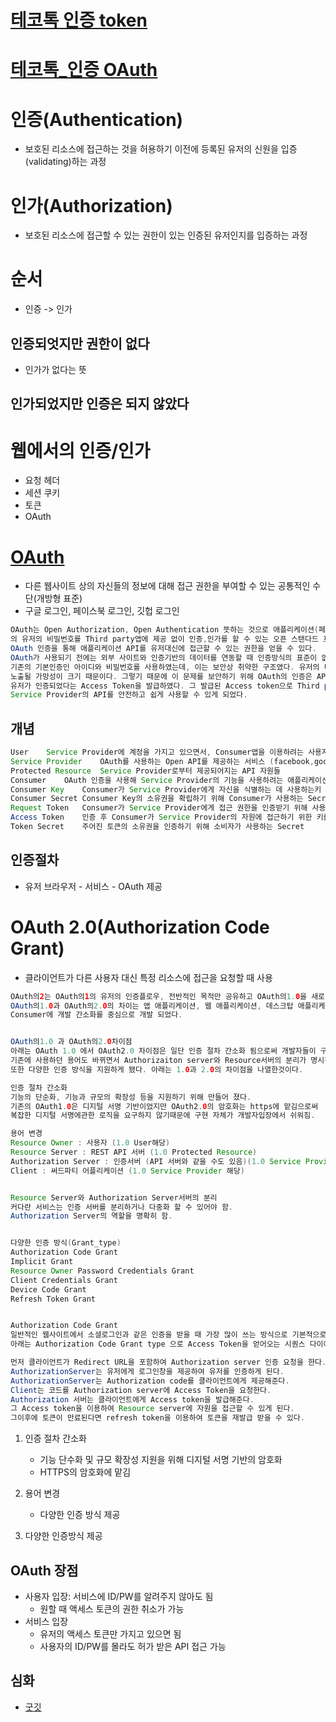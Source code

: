 # [테코톡 인증 token](https://www.youtube.com/watch?v=y0xMXlOAfss)
# [테코톡_인증 OAuth](https://www.youtube.com/watch?v=JZgD8aPkHSc&list=PLgXGHBqgT2TvpJ_p9L_yZKPifgdBOzdVH&index=45)

# 인증(Authentication)
* 보호된 리소스에 접근하는 것을 허용하기 이전에 등록된 유저의 신원을 입증(validating)하는 과정


# 인가(Authorization)
* 보호된 리소스에 접근할 수 있는 권한이 있는 인증된 유저인지를 입증하는 과정

# 순서
* 인증 -> 인가

## 인증되엇지만 권한이 없다
* 인가가 없다는 뜻

## 인가되었지만 인증은 되지 않았다

# 웹에서의 인증/인가
* 요청 헤더
* 세션 쿠키
* 토큰
* OAuth


# [OAuth](https://jeong-pro.tistory.com/99?category=793347)
* 다른 웹사이트 상의 자신들의 정보에 대해 접근 권한을 부여할 수 있는 공통적인 수단(개방형 표준)
* 구글 로그인, 페이스북 로그인, 깃헙 로그인
```java
OAuth는 Open Authorization, Open Authentication 뜻하는 것으로 애플리케이션(페이스북,구글,트위터)(Service Provider)
의 유저의 비밀번호를 Third party앱에 제공 없이 인증,인가를 할 수 있는 오픈 스탠다드 프로토콜이다. 
OAuth 인증을 통해 애플리케이션 API를 유저대신에 접근할 수 있는 권한을 얻을 수 있다. 
OAuth가 사용되기 전에는 외부 사이트와 인증기반의 데이터를 연동할 때 인증방식의 표준이 없었기 때문에 
기존의 기본인증인 아이디와 비밀번호를 사용하였는데, 이는 보안상 취약한 구조였다. 유저의 비밀번호가 
노출될 가망성이 크기 때문이다. 그렇기 때문에 이 문제를 보안하기 위해 OAuth의 인증은 API를 제공하는 서버에서 진행하고, 
유저가 인증되었다는 Access Token을 발급하였다. 그 발급된 Access token으로 Third party(Consumer)애플리케이션에서는 
Service Provider의 API를 안전하고 쉽게 사용할 수 있게 되었다.
```

## 개념
```java
User	Service Provider에 계정을 가지고 있으면서, Consumer앱을 이용하려는 사용자
Service Provider	OAuth를 사용하는 Open API를 제공하는 서비스 (facebook,google등)
Protected Resource	Service Provider로부터 제공되어지는 API 자원들
Consumer	OAuth 인증을 사용해 Service Provider의 기능을 사용하려는 애플리케이션이나 웹 서비스
Consumer Key	Consumer가 Service Provider에게 자신을 식별하는 데 사용하는키
Consumer Secret	Consumer Key의 소유권을 확립하기 위해 Consumer가 사용하는 Secret
Request Token	Consumer가 Service Provider에게 접근 권한을 인증받기 위해 사용하는 값. 인증이 완료된 후에는 Access Token으로 교환한다.
Access Token	인증 후 Consumer가 Service Provider의 자원에 접근하기 위한 키를 포함한 값
Token Secret	주어진 토큰의 소유권을 인증하기 위해 소비자가 사용하는 Secret
```

## 인증절차
* 유저 브라우저 - 서비스 - OAuth 제공

# OAuth 2.0(Authorization Code Grant)
* 클라이언트가 다른 사용자 대신 특정 리소스에 접근을 요청할 때 사용
```java
OAuth의2는 OAuth의1의 유저의 인증플로우, 전반적인 목적만 공유하고 OAuth의1.0을 새로 작성한것이다. 
OAuth의1.0과 OAuth의2.0의 차이는 앱 애플리케이션, 웹 애플리케이션, 데스크탑 애플리케이션등의 인증방식을 강화하고 
Consumer에 개발 간소화를 중심으로 개발 되었다.


OAuth의1.0 과 OAuth의2.0차이점
아래는 OAuth 1.0 에서 OAuth2.0 차이점은 일단 인증 절차 간소화 됨으로써 개발자들이 구현하기 더쉬워졌고, 
기존에 사용하던 용어도 바뀌면서 Authorizaiton server와 Resource서버의 분리가 명시적으로 되었다. 
또한 다양한 인증 방식을 지원하게 됐다. 아래는 1.0과 2.0의 차이점을 나열한것이다.

인증 절차 간소화
기능의 단순화, 기능과 규모의 확장성 등을 지원하기 위해 만들어 졌다.
기존의 OAuth1.0은 디지털 서명 기반이었지만 OAuth2.0의 암호화는 https에 맡김으로써 
복잡한 디지털 서명에관한 로직을 요구하지 않기때문에 구현 자체가 개발자입장에서 쉬워짐.

용어 변경
Resource Owner : 사용자 (1.0 User해당)
Resource Server : REST API 서버 (1.0 Protected Resource)
Authorization Server : 인증서버 (API 서버와 같을 수도 있음)(1.0 Service Provider)
Client : 써드파티 어플리케이션 (1.0 Service Provider 해당)


Resource Server와 Authorization Server서버의 분리
커다란 서비스는 인증 서버를 분리하거나 다중화 할 수 있어야 함.
Authorization Server의 역할을 명확히 함.


다양한 인증 방식(Grant_type)
Authorization Code Grant
Implicit Grant
Resource Owner Password Credentials Grant
Client Credentials Grant
Device Code Grant
Refresh Token Grant


Authorization Code Grant
일반적인 웹사이트에서 소셜로그인과 같은 인증을 받을 때 가장 많이 쓰는 방식으로 기본적으로 지원하고 있는 방식이다. 
아래는 Authorization Code Grant type 으로 Access Token을 얻어오는 시퀀스 다이어그램이다.

먼저 클라이언트가 Redirect URL을 포함하여 Authorization server 인증 요청을 한다.
AuthorizationServer는 유저에게 로그인창을 제공하여 유저를 인증하게 된다.
AuthorizationServer는 Authorization code를 클라이언트에게 제공해준다.
Client는 코드를 Authorization server에 Access Token을 요청한다.
Authorization 서버는 클라이언트에게 Access token을 발급해준다.
그 Access token을 이용하여 Resource server에 자원을 접근할 수 있게 된다.
그이후에 토큰이 만료된다면 refresh token을 이용하여 토큰을 재발급 받을 수 있다.
```

1. 인증 절차 간소화
    * 기능 단수화 및 규모 확장성 지원을 위해 디지털 서명 기반의 암호화
    * HTTPS의 암호화에 맡김

2. 용어 변경
    * 다양한 인증 방식 제공

3. 다양한 인증방식 제공


## OAuth 장점
* 사용자 입장: 서비스에 ID/PW를 알려주지 않아도 됨
    * 원할 때 액세스 토큰의 권한 취소가 가능
* 서비스 입장
    * 유저의 액세스 토큰만 가지고 있으면 됨
    * 사용자의 ID/PW를 몰라도 허가 받은 API 접근 가능


## 심화
* [굿깃](https://goodgid.github.io/OAuth/)
